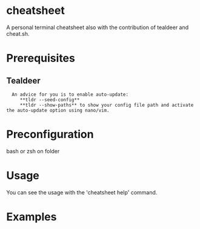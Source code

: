 # cheatsheet
A personal terminal cheatsheet also with the contribution of tealdeer and cheat.sh.


# Prerequisites

   ## Tealdeer
   
      An advice for you is to enable auto-update:
         **tldr --seed-config**
         **tldr --show-paths** to show your config file path and activate the auto-update option using nano/vim.
  
# Preconfiguration

   bash or zsh on folder

# Usage
   
   You can see the usage with the 'cheatsheet help' command.

# Examples
  
